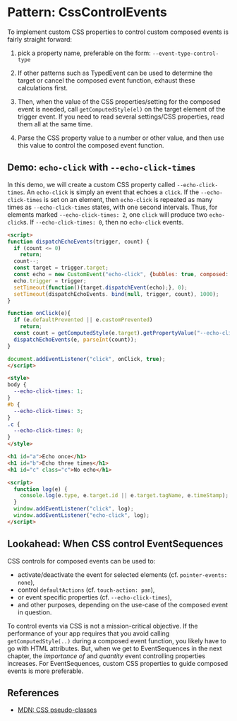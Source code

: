 # Pattern: CssControlEvents

To implement custom CSS properties to control custom composed events is fairly straight forward:

1. pick a property name, preferable on the form: `--event-type-control-type`

2. If other patterns such as TypedEvent can be used to determine the target or cancel the composed event function, exhaust these calculations first.

3. Then, when the value of the CSS properties/setting for the composed event is needed, call `getComputedStyle(el)` on the target element of the trigger event. If you need to read several settings/CSS properties, read them all at the same time.

4. Parse the CSS property value to a number or other value, and then use this value to control the composed event function.

## Demo: `echo-click` with `--echo-click-times`

In this demo, we will create a custom CSS property called `--echo-click-times`. An `echo-click` is simply an event that echoes a `click`. If the `--echo-click-times` is set on an element, then `echo-click` is repeated as many times as `--echo-click-times` states, with one second intervals. Thus, for elements marked `--echo-click-times: 2`, one `click` will produce two `echo-click`s. If `--echo-click-times: 0`, then no `echo-click` events.
 
```html
<script>
function dispatchEchoEvents(trigger, count) {               
  if (count <= 0)
    return;
  count--;
  const target = trigger.target;
  const echo = new CustomEvent("echo-click", {bubbles: true, composed: true});
  echo.trigger = trigger;
  setTimeout(function(){target.dispatchEvent(echo);}, 0);
  setTimeout(dispatchEchoEvents. bind(null, trigger, count), 1000);
}

function onClick(e){
  if (e.defaultPrevented || e.customPrevented)
    return;
  const count = getComputedStyle(e.target).getPropertyValue("--echo-click-times");
  dispatchEchoEvents(e, parseInt(count)); 
}

document.addEventListener("click", onClick, true);
</script>

<style>
body {
  --echo-click-times: 1;
}
#b {
  --echo-click-times: 3;
}
.c {
  --echo-click-times: 0;
}
</style>

<h1 id="a">Echo once</h1>
<h1 id="b">Echo three times</h1>
<h1 id="c" class="c">No echo</h1>

<script>
  function log(e) {
    console.log(e.type, e.target.id || e.target.tagName, e.timeStamp);
  }
  window.addEventListener("click", log);
  window.addEventListener("echo-click", log);
</script>
```

## Lookahead: When CSS control EventSequences 

CSS controls for composed events can be used to:
 * activate/deactivate the event for selected elements (cf. `pointer-events: none`),
 * control `defaultActions` (cf. `touch-action: pan`),
 * or event specific properties (cf. `--echo-click-times`),
 * and other purposes, depending on the use-case of the composed event in question.
 
To control events via CSS is not a mission-critical objective. If the performance of your app requires that you avoid calling `getComputedStyle(..)` during a composed event function, you likely have to go with HTML attributes. But, when we get to EventSequences in the next chapter, the *importance of* and *quantity* event controlling properties increases. For EventSequences, custom CSS properties to guide composed events is more preferable.

## References
 
  * [MDN: CSS pseudo-classes](https://developer.mozilla.org/en-US/docs/Web/CSS/Pseudo-classes)
  
